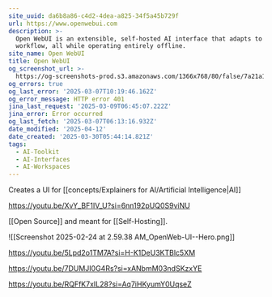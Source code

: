 ```yaml
---
site_uuid: da6b8a86-c4d2-4dea-a825-34f5a45b729f
url: https://www.openwebui.com
description: >-
  Open WebUI is an extensible, self-hosted AI interface that adapts to your
  workflow, all while operating entirely offline.
site_name: Open WebUI
title: Open WebUI
og_screenshot_url: >-
  https://og-screenshots-prod.s3.amazonaws.com/1366x768/80/false/7a21a1eab0163b92630bb1dec4d0a75059952c9aaf66e3cd0b14ac0d5640742b.jpeg
og_errors: true
og_last_error: '2025-03-07T10:19:46.162Z'
og_error_message: HTTP error 401
jina_last_request: '2025-03-09T06:45:07.222Z'
jina_error: Error occurred
og_last_fetch: '2025-03-07T06:13:16.932Z'
date_modified: '2025-04-12'
date_created: '2025-03-30T05:44:14.821Z'
tags:
  - AI-Toolkit
  - AI-Interfaces
  - AI-Workspaces
---
```

































































































Creates a UI for [[concepts/Explainers for AI/Artificial Intelligence|AI]]

https://youtu.be/XvY_BF1IV_U?si=6nn192pUQ0S9viNU

[[Open Source]] and meant for [[Self-Hosting]].

![[Screenshot 2025-02-24 at 2.59.38 AM_OpenWeb-UI--Hero.png]]

https://youtu.be/5Lpd2o1TM7A?si=H-K1DeU3KTBlc5XM

https://youtu.be/7DUMJI0G4Rs?si=xANbmM03ndSKzxYE

https://youtu.be/RQFfK7xIL28?si=Aq7iHKyumY0UqseZ
